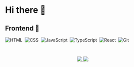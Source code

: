 # Hi there 👋

## Frontend 💙

![HTML](https://img.shields.io/badge/-HTML-121212?style=flat&logo=HTML5)&nbsp;
![CSS](https://img.shields.io/badge/-CSS-121212?style=flat&logo=CSS3&logoColor=1572B6)&nbsp;
![JavaScript](https://img.shields.io/badge/-JavaScript-121212?style=flat&logo=javascript)&nbsp;
![TypeScript](https://img.shields.io/badge/-TypeScript-121212?style=flat&logo=typescript)&nbsp;
![React](https://img.shields.io/badge/-React-121212?style=flat&logo=react)&nbsp;
![Git](https://img.shields.io/badge/-Git-121212?style=flat&logo=git)&nbsp;

<br>
  
<p align="center">
  <a href="https://github.com/yungvldai">
    <img src="https://img.shields.io/github/followers/yungvldai?label=follow&style=social" />
  </a>
  <a href="https://t.me/yungvldai">
    <!-- badge hack :) -->
    <img src="https://img.shields.io/twitter/url?label=Contact&logo=telegram&style=social&url=https%3A%2F%2Fyungvldai.ru" />
  </a>
</p>
